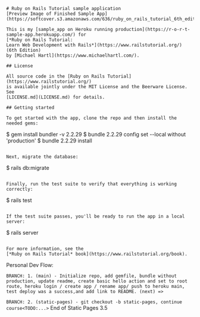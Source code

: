 ```
# Ruby on Rails Tutorial sample application
[Preview Image of Finished Sample App](https://softcover.s3.amazonaws.com/636/ruby_on_rails_tutorial_6th_edition/images/figures/home_page_with_feed.png")

This is my [sample_app on Heroku running production](https://r-o-r-t-sample-app.herokuapp.com/) for
[*Ruby on Rails Tutorial:
Learn Web Development with Rails*](https://www.railstutorial.org/)
(6th Edition)
by [Michael Hartl](https://www.michaelhartl.com/).

## License

All source code in the [Ruby on Rails Tutorial](https://www.railstutorial.org/)
is available jointly under the MIT License and the Beerware License. See
[LICENSE.md](LICENSE.md) for details.

## Getting started

To get started with the app, clone the repo and then install the needed gems:

```

$ gem install bundler -v 2.2.29
$ bundle 2.2.29 config set --local without 'production'
$ bundle 2.2.29 install

```

Next, migrate the database:

```

$ rails db:migrate

```

Finally, run the test suite to verify that everything is working correctly:

```

$ rails test

```

If the test suite passes, you'll be ready to run the app in a local server:

```

$ rails server

```

For more information, see the
[*Ruby on Rails Tutorial* book](https://www.railstutorial.org/book).
```

Personal Dev Flow:

`BRANCH: 1. (main) - Initialize repo, add gemfile, bundle without production, update readme, create basic hello action and set to root route, heroku login / create app / rename app/ push to heroku main, test deploy was a success,and add link to README. (next) => `

`BRANCH: 2. (static-pages) - git checkout -b static-pages, continue course<TODO:...>`
End of Static Pages 3.5

